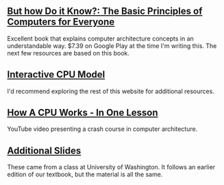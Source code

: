 ## [But how Do it Know?: The Basic Principles of Computers for Everyone](http://www.buthowdoitknow.com/services.html)
Excellent book that explains computer architecture concepts in an understandable way. $7.39 on Google Play at the time I'm writing this. The next few resources are based on this book.

## [Interactive CPU Model](http://www.buthowdoitknow.com/cpu_model_intro.html)
I'd recommend exploring the rest of this website for additional resources.

## [How A CPU Works - In One Lesson](https://www.youtube.com/watch?v=cNN_tTXABUA&t=2m20sec)
YouTube video presenting a crash course in computer architecture.

## [Additional Slides](https://courses.cs.washington.edu/courses/cse378/09wi/lectures.html)
These came from a class at University of Washington. It follows an earlier edition of our textbook, but the material is all the same.

